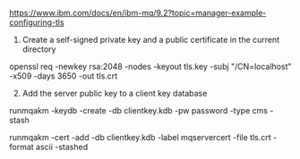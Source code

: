https://www.ibm.com/docs/en/ibm-mq/9.2?topic=manager-example-configuring-tls


1. Create a self-signed private key and a public certificate in the current directory

openssl req -newkey rsa:2048 -nodes -keyout tls.key -subj "/CN=localhost" -x509 -days 3650 -out tls.crt

2. Add the server public key to a client key database

runmqakm -keydb -create -db clientkey.kdb -pw password -type cms -stash

runmqakm -cert -add -db clientkey.kdb -label mqservercert -file tls.crt -format ascii -stashed

